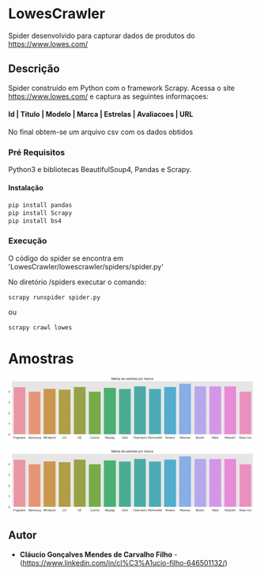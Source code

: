 # LowesCrawler
Spider desenvolvido para capturar dados de produtos do https://www.lowes.com/

## Descrição 
Spider construido em Python com o framework Scrapy. Acessa o site https://www.lowes.com/ e captura as seguintes informaçoes:
#### Id | Titulo | Modelo | Marca | Estrelas | Avaliacoes | URL

No final obtem-se um arquivo csv com os dados obtidos

### Pré Requisitos

Python3 e bibliotecas BeautifulSoup4, Pandas e Scrapy.

#### Instalação
```
pip install pandas
pip install Scrapy
pip install bs4
```

### Execução
O código do spider se encontra em 'LowesCrawler/lowescrawler/spiders/spider.py'

No diretório /spiders executar o comando:
```
scrapy runspider spider.py
```
ou
```
scrapy crawl lowes
```


# Amostras
![alt Text](https://github.com/clauciof/imagens/blob/master/analise1.png)


![alt Text](https://github.com/clauciof/imagens/blob/master/analise1.png)


## Autor

* **Cláucio Gonçalves Mendes de Carvalho Filho** - (https://www.linkedin.com/in/cl%C3%A1ucio-filho-646501132/)

